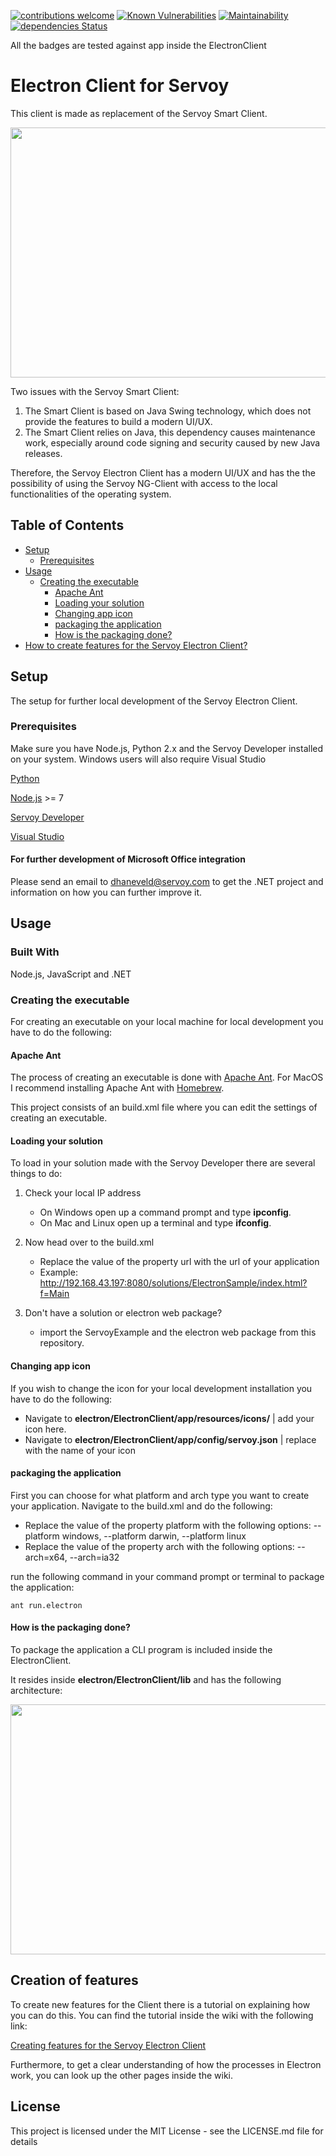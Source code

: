 [![contributions welcome](https://img.shields.io/badge/contributions-welcome-brightgreen.svg?style=flat)](https://github.com/dwyl/esta/issues) [![Known Vulnerabilities](https://snyk.io/test/github/DionDavid/electron/badge.svg?targetFile=ElectronClient/app/package.json)](https://snyk.io/test/github/DionDavid/electron) [![Maintainability](https://api.codeclimate.com/v1/badges/482ffb25e5b4c5bc17f8/maintainability)](https://codeclimate.com/github/DionDavid/electron/maintainability) [![dependencies Status](https://david-dm.org/DionDavid/electron/status.svg?path=ElectronClient/app)](https://david-dm.org/DionDavid/electron?path=ElectronClient/app)

All the badges are tested against app inside the ElectronClient

# Electron Client for Servoy

This client is made as replacement of the Servoy Smart Client.

<a href="url"><img src="https://raw.githubusercontent.com/wiki/DionDavid/electron/images/home.jpg" height="400" width="650" ></a>

Two issues with the Servoy Smart Client:

1.	The Smart Client is based on Java Swing technology, which does not provide the features to build a modern UI/UX.
2.	The Smart Client relies on Java, this dependency causes maintenance work, especially around code signing and security caused by new Java releases.

Therefore, the Servoy Electron Client has a modern UI/UX and has the the possibility of using the Servoy NG-Client with access to the local functionalities of the operating system.

## Table of Contents

  - [Setup](#setup)
    - [Prerequisites](#prerequisites)
  - [Usage](#usage)
    - [Creating the executable](#creating-the-executable)
      - [Apache Ant](#apache-ant)
      - [Loading your solution](#loading-your-solution)
      - [Changing app icon](#changing-app-icon)
      - [packaging the application](#packaging-the-application)
      - [How is the packaging done?](#how-is-the-packaging-done)
  - [How to create features for the Servoy Electron Client?](#how-to-create-features-for-the-servoy-electron-client)

## Setup

The setup for further local development of the Servoy Electron Client.

### Prerequisites

Make sure you have Node.js, Python 2.x and the Servoy Developer installed on your system. Windows users will also require Visual Studio

[Python](https://www.python.org/downloads/)

[Node.js](https://nodejs.org/en/) >= 7

[Servoy Developer](https://servoy.com/download/)

[Visual Studio](https://www.visualstudio.com/vs/)


#### For further development of Microsoft Office integration

Please send an email to [dhaneveld@servoy.com](mailto:dhaneveld@servoy.com) to get the .NET project and information on how you can further improve it.

## Usage

### Built With

Node.js, JavaScript and .NET

### Creating the executable

For creating an executable on your local machine for local development you have to do the following:

#### Apache Ant

The process of creating an executable is done with [Apache Ant](https://ant.apache.org/manual/install.html). For MacOS I recommend installing Apache Ant with [Homebrew](https://brew.sh/index_nl).

This project consists of an build.xml file where you can edit the settings of creating an executable.

#### Loading your solution

To load in your solution made with the Servoy Developer there are several things to do:

1. Check your local IP address

   - On Windows open up a command prompt and type **ipconfig**.
   - On Mac and Linux open up a terminal and type **ifconfig**.

2. Now head over to the build.xml

   - Replace the value of the property url with the url of your application
   - Example: http://192.168.43.197:8080/solutions/ElectronSample/index.html?f=Main

3. Don't have a solution or electron web package?

   - import the ServoyExample and the electron web package from this repository.

#### Changing app icon

If you wish to change the icon for your local development installation you have to do the following:

  - Navigate to **electron/ElectronClient/app/resources/icons/** | add your icon here.
  - Navigate to **electron/ElectronClient/app/config/servoy.json** | replace with the name of your icon

#### packaging the application

First you can choose for what platform and arch type you want to create your application.
Navigate to the build.xml and do the following:

   - Replace the value of the property platform with the following options: --platform windows, --platform darwin, --platform linux
   - Replace the value of the property arch with the following options: --arch=x64, --arch=ia32

run the following command in your command prompt or terminal to package the application:

```console
ant run.electron
```
#### How is the packaging done?

To package the application a CLI program is included inside the ElectronClient.

It resides inside **electron/ElectronClient/lib** and has the following architecture:

<a href="url"><img src="https://raw.githubusercontent.com/wiki/DionDavid/electron/images/architecture.jpg" height="400" width="650" ></a>


## Creation of features

To create new features for the Client there is a tutorial on explaining how you can do this. You can find the tutorial inside the wiki with the following link:

[Creating features for the Servoy Electron Client](https://github.com/DionDavid/electron/wiki/Creating-features-for-the-Servoy-Electron-Client)

Furthermore, to get a clear understanding of how the processes in Electron work, you can look up the other pages inside the wiki.

## License

This project is licensed under the MIT License - see the LICENSE.md file for details
